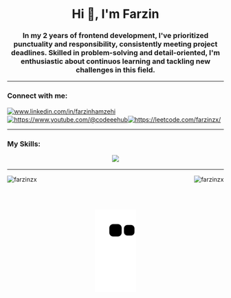 <h1 align="center">Hi 👋, I'm Farzin</h1>
<h3 align="center">In my 2 years of frontend development, I've prioritized punctuality and responsibility, consistently meeting project deadlines. Skilled in problem-solving and detail-oriented, I'm enthusiastic about continuos learning and tackling new challenges in this field.</h3>

<hr/>

<h3 align="left">Connect with me:</h3>
<p align="left">
<a href="https://linkedin.com/in/www.linkedin.com/in/farzinhamzehi" target="blank"><img align="center" src="https://raw.githubusercontent.com/rahuldkjain/github-profile-readme-generator/master/src/images/icons/Social/linked-in-alt.svg" alt="www.linkedin.com/in/farzinhamzehi" height="30" width="40" /></a>
<a href="mailto:5farzinhamzei@gmail.com" target="blank"><img align="center" src="https://img.icons8.com/?size=100&id=P7UIlhbpWzZm&format=png&color=000000" alt="https://www.youtube.com/@codeeehub" height="40" width="40 /></a>
<a href="https://www.leetcode.com/https://leetcode.com/farzinzx/" target="lblank"><img align="center" src="https://raw.githubusercontent.com/rahuldkjain/github-profile-readme-generator/master/src/images/icons/Social/leet-code.svg" alt="https://leetcode.com/farzinzx/" height="30" width="40" /></a>
</p>

<hr/>

<h3 align="left">My Skills:</h3>
<p align="center">
  <a href="https://skillicons.dev">
    <img src="https://skillicons.dev/icons?i=git,java,html,css,tailwind,bootstrap,sass,js,ts,react,redux,babel,c,figma,firebase,react,nextjs,webpack,postman&perline=8&theme=dark" />
  </a>
</p>

<hr/>

<p><img align="left" src="https://github-readme-stats.vercel.app/api/top-langs?username=farzinzx&show_icons=true&locale=en&layout=compact" alt="farzinzx" /></p>

<p>&nbsp;<img align="right" src="https://github-readme-stats.vercel.app/api?username=farzinzx&show_icons=true&locale=en" alt="farzinzx" /></p>

<br/>
<br/>
<p  align="center"><img src="https://raw.githubusercontent.com/rafaballerini/rafaballerini/26d25a7dc705c50943f66aef6beb431253a93cd5/github-contribution-grid-snake.svg"/></p>
